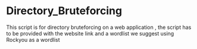 # Directory_Bruteforcing
This script is for directory bruteforcing on a web application , the script has to be provided with the website link and a wordlist 
we suggest using Rockyou as a wordlist 
